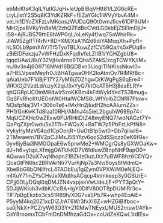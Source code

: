 ebMcKtsK3qlLYutIGJqH+leUpBIBqVHtt81/L2G6cRE=
LtyLjlstY2S5q8K3YdKZRkF+fEZaYGIc1lWVyYbvA4M=
veLhl1DYoZXFzLvMKcoszWUDaQ9Ot0vmJ5cv61DP9UM=
MH2jpxBVKyYnBsM/2zhQZFdBcCVdLG0kbEjZSElmDjU=
I58+AjRJBS79ttiE8hWP0qL/oLeKy4f/wq7SoWhirRk=
JlAWSZgIfTf4rN+8D+XM/XsA1N2d9diYAMqqXh+PpfI=
hLSOLb9pmXAY/Tf5TyoTBLXuwZzfCV59Qa/rs5xPUq8=
zBiEIDFexzju7vWFHzDxKFqdh/feLZltB1/YGHZgbU8=
tqqcUAwU8uY32VjHv4rno9TQha5ZAkS/zcgTCWYK/lM=
mJ8v3n4j6O9716MVd16BQDBxn3lJogITlNKissNkwl0=
a7HELVpeeMeyfr0JiBHATgwaOHK2loAtmOv7RlMRf8c=
qAiaUeb7F1dBjF17Y27yM6jZDZhgwD/KWgPgS6qEre4=
WKXOj2VzdLd/uzyX2qiJ3xYyQ7ktOcAT5H3j8eaELRY=
qhQGRpUC0tnM8dwlr5zoKKBm4kFdWyldYedTS3llmug=
GqSFvRhcKtUEOoIW0HtaIWCMS8LWfYolbZCNf87Ftow=
M3sfpNaj3V1+306oTs6+lMxHn2jIudH2hcAAIurnZZs=
PH1/GnKwKTd8Iaa10RHj/AMnJ4s5ieL2bguhW699p74=
MqUCZKHc0wZExw9FU/RHitDtZ48myENQ7/woNAGzf7Y=
QoPqZXjn0wdu5x21Tt+FWQxXj+BaTW7p5PbFzLkPfN8=
VykyHyMzVE4qd1CpOorjR+UuOtB1p5wt0+Db7qiIwI8=
2TMwawm7BV2pCJiMsJ5SYfzv6qoS2dSSjqzz0eK6fGs=
0yv6jyBia3NMGOpaE6w5prwMe2+WMCgrQs8yGXWOaKw=
dJ+h6+ylspLXfmjgOATUkKD7V6fdIuwZBnpNHF9apO0=
AQwwoD2uX7vqNhopn21BZkIzOuzJXz7uBWFBhz6CDYQ=
QcaGtFN6hc2BRVArNIr7VurhjNp7a3Nv/6oys8lMdmQ=
XbeBbG8bONlIfrcL4TAObEuj1giZym0VPXWiM0eNjEQ=
mIXuY7fmZYsCHvJxXMdIhsACqcp4ktmkeep3y0GSUrE=
CPjj0DLyDQql0qDMJZN4vxpjekVwUdeJjF+PYT3pQtY=
5DJljWKlub3vdbK/CcBA+IgY0DlfV80OT8pDUMiRr3c=
TlF7pBgEkzbx3cs51R89h/X0G7vaSPb7R+whp4EoAiE=
P5yyM4kq20Z1xcDIZJrAT6Wr3fxXI6Z+wHZGiBlfboc=
sa0jNkX+PCZ/yW63D3Y+210MwTNEyxUMU52mswf/AYk=
GsY8roomxTObFmDnDMfhzaGdOx+coUdZeKQwL1rdIEs=
